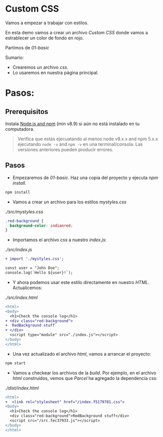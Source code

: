 # Custom CSS

Vamos a empezar a trabajar con estilos.

En esta demo vamos a crear un archivo _Custom CSS_ donde vamos a estrablecer un color de fondo en rojo.

Partimos de _01-basic_

Sumario:

- Crearemos un archivo _css_.
- Lo usaremos en nuestra página principal.

# Pasos:

## Prerequisitos

Instala [Node.js and npm](https://nodejs.org/en/) (min v8.9) si aún no está instalado en tu computadora.

> Verifica que estás ejecuatando al menos node v8.x.x and npm 5.x.x ejecutando `node -v` and `npm -v` en una terminal/consola. Las versiones anteriores pueden producir errores.

## Pasos

- Empezaremos de _01-basic_. Haz una copia del proyecto y ejecuta _npm install_.

```cmd
npm install
```

- Vamos a crear un archivo para los estilos _mystyles.css_

_./src/mystyles.css_

```css
.red-background {
  background-color: indianred;
}
```

- Importamos el archivo _css_ a nuestro _index.js_:

_./src/index.js_

```diff
+ import './mystyles.css';

const user = "John Doe";
console.log(`Hello ${user}!`);
```

- Y ahora podemos usar este estilo directamente en nuestro _HTML_. Actualicemos:

_./src/index.html_

```diff
<html>
<body>
  <h1>Check the console log</h1>
+ <div class="red-background">
+  RedBackground stuff
+ </div>
  <script type="module" src="./index.js"></script>
</body>
</html>
```

- Una vez actualizado el archivo _html_, vamos a arrancar el proyecto:

```cmd
npm start
```

- Vamos a checkear los archivos de la _build_. Por ejemplo, en el archivo _html_ construidos, vemos que _Parcel_ ha agregado la dependencia _css_:

_./dist/index.html_

```diff
<html>
+  <link rel="stylesheet" href="/index.f5179781.css">
<body>
  <h1>Check the console log</h1>
  <div class="red-background">RedBackground stuff</div>
  <script src="/src.fec37933.js"></script>
</body>
</html>
```
